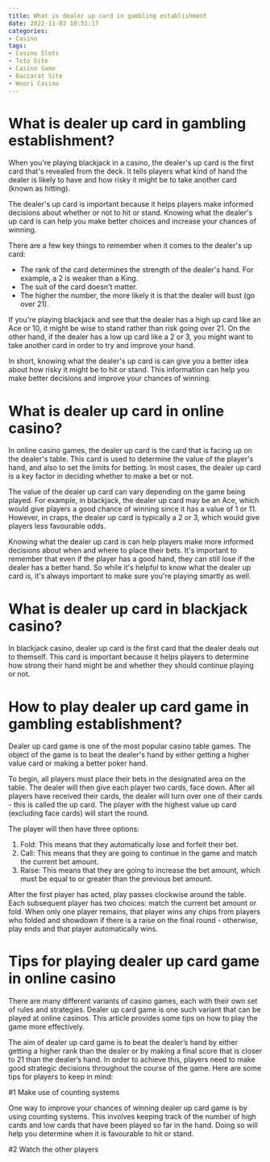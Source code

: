 ```yaml
---
title: What is dealer up card in gambling establishment 
date: 2022-11-03 10:51:17
categories:
- Casino
tags:
- Casino Slots
- Toto Site
- Casino Game
- Baccarat Site
- Woori Casino
---
```



#  What is dealer up card in gambling establishment? 

When you're playing blackjack in a casino, the dealer's up card is the first card that's revealed from the deck. It tells players what kind of hand the dealer is likely to have and how risky it might be to take another card (known as hitting). 

The dealer's up card is important because it helps players make informed decisions about whether or not to hit or stand. Knowing what the dealer's up card is can help you make better choices and increase your chances of winning. 

There are a few key things to remember when it comes to the dealer's up card: 

- The rank of the card determines the strength of the dealer's hand. For example, a 2 is weaker than a King. 
- The suit of the card doesn't matter. 
- The higher the number, the more likely it is that the dealer will bust (go over 21). 

If you're playing blackjack and see that the dealer has a high up card like an Ace or 10, it might be wise to stand rather than risk going over 21. On the other hand, if the dealer has a low up card like a 2 or 3, you might want to take another card in order to try and improve your hand. 

In short, knowing what the dealer's up card is can give you a better idea about how risky it might be to hit or stand. This information can help you make better decisions and improve your chances of winning.

#  What is dealer up card in online casino? 

In online casino games, the dealer up card is the card that is facing up on the dealer's table. This card is used to determine the value of the player's hand, and also to set the limits for betting. In most cases, the dealer up card is a key factor in deciding whether to make a bet or not. 

The value of the dealer up card can vary depending on the game being played. For example, in blackjack, the dealer up card may be an Ace, which would give players a good chance of winning since it has a value of 1 or 11. However, in craps, the dealer up card is typically a 2 or 3, which would give players less favourable odds. 

Knowing what the dealer up card is can help players make more informed decisions about when and where to place their bets. It's important to remember that even if the player has a good hand, they can still lose if the dealer has a better hand. So while it's helpful to know what the dealer up card is, it's always important to make sure you're playing smartly as well.

#  What is dealer up card in blackjack casino? 

In blackjack casino, dealer up card is the first card that the dealer deals out to themself. This card is important because it helps players to determine how strong their hand might be and whether they should continue playing or not.

#  How to play dealer up card game in gambling establishment? 

Dealer up card game is one of the most popular casino table games. The object of the game is to beat the dealer's hand by either getting a higher value card or making a better poker hand. 

To begin, all players must place their bets in the designated area on the table. The dealer will then give each player two cards, face down. After all players have received their cards, the dealer will turn over one of their cards - this is called the up card. The player with the highest value up card (excluding face cards) will start the round. 

The player will then have three options: 

1) Fold: This means that they automatically lose and forfeit their bet. 
2) Call: This means that they are going to continue in the game and match the current bet amount. 
3) Raise: This means that they are going to increase the bet amount, which must be equal to or greater than the previous bet amount. 

After the first player has acted, play passes clockwise around the table. Each subsequent player has two choices: match the current bet amount or fold. When only one player remains, that player wins any chips from players who folded and showdown if there is a raise on the final round - otherwise, play ends and that player automatically wins.

#  Tips for playing dealer up card game in online casino

There are many different variants of casino games, each with their own set of rules and strategies. Dealer up card game is one such variant that can be played at online casinos. This article provides some tips on how to play the game more effectively.

The aim of dealer up card game is to beat the dealer’s hand by either getting a higher rank than the dealer or by making a final score that is closer to 21 than the dealer’s hand. In order to achieve this, players need to make good strategic decisions throughout the course of the game. Here are some tips for players to keep in mind:

#1 Make use of counting systems

One way to improve your chances of winning dealer up card game is by using counting systems. This involves keeping track of the number of high cards and low cards that have been played so far in the hand. Doing so will help you determine when it is favourable to hit or stand.

#2 Watch the other players
